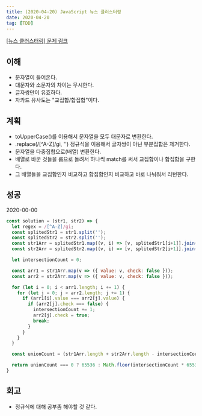 ```yaml
---
title: (2020-04-20) JavaScript 뉴스 클러스터링
date: 2020-04-20
tag: [TDD]
---
```


[[뉴스 클러스터링] 문제 링크](https://programmers.co.kr/learn/courses/30/lessons/17677)

## 이해

- 문자열이 들어온다.
- 대문자와 소문자의 차이는 무시한다.
- 글자쌍만이 유효하다.
- 자카드 유사도는 "교집합/합집합"이다.

## 계획

- toUpperCase()를 이용해서 문자열을 모두 대문자로 변환한다.
- .replace(/[^A-Z]/gi, '') 정규식을 이용해서 글자쌍이 아닌 부분집합은 제거한다.
- 문자열을 다중집합으로(배열) 변환한다.
- 배열로 바꾼 것들을 룹으로 돌려서 하나씩 match를 써서 교집합이나 합집합을 구한다.
- 그 배열들을 교집합인지 비교하고 합집합인지 비교하고 바로 나눠줘서 리턴한다.

## 성공

2020-00-00

```javascript
const solution = (str1, str2) => {
  let regex = /[^A-Z]/gi;
  const splitedStr1 = str1.split('');
  const splitedStr2 = str2.split('');
  const str1Arr = splitedStr1.map((v, i) => [v, splitedStr1[i+1]].join('').toUpperCase()).slice(0, splitedStr1.length -1).filter(v => !v.match(regex));
  const str2Arr = splitedStr2.map((v, i) => [v, splitedStr2[i+1]].join('').toUpperCase()).slice(0, splitedStr2.length -1).filter(v => !v.match(regex));

  let intersectionCount = 0;

  const arr1 = str1Arr.map(v => ({ value: v, check: false }));
  const arr2 = str2Arr.map(v => ({ value: v, check: false }));

  for (let i = 0; i < arr1.length; i += 1) {
    for (let j = 0; j < arr2.length; j += 1) {
      if (arr1[i].value === arr2[j].value) { 
        if (arr2[j].check === false) {
          intersectionCount += 1;
          arr2[j].check = true;
          break;
        }
      }
    }
  }

  const unionCount = (str1Arr.length + str2Arr.length - intersectionCount);

  return unionCount === 0 ? 65536 : Math.floor(intersectionCount * 65536 / unionCount);
}
```

## 회고

- 정규식에 대해 공부좀 해야할 것 같다.
